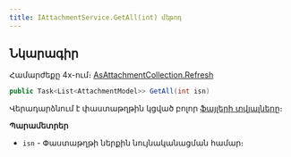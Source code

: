 ```yaml
---
title: IAttachmentService.GetAll(int) մեթոդ
---
```


## Նկարագիր

Համարժեքը 4x-ում։ [AsAttachmentCollection․Refresh](https://armsoft.github.io/as4x-docs/HTM/ProgrGuide/Functions/AsAttachmentCollection/Refresh.html)

```c#
public Task<List<AttachmentModel>> GetAll(int isn)
```

Վերադարձնում է փաստաթղթին կցված բոլոր [ֆայլերի տվյալները](../../types/AttachmentModel.md)։

**Պարամետրեր**

* `isn` - Փաստաթղթի ներքին նույնականացման համար։
